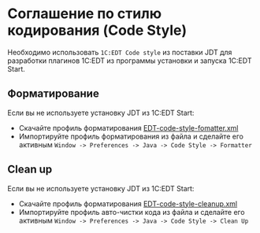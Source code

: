 # Соглашение по стилю кодирования (Code Style)

Необходимо использовать `1C:EDT Code style` из поставки JDT для разработки плагинов 1C:EDT из программы установки и запуска 1C:EDT Start.

## Форматирование

Если вы не используете установку JDT из 1C:EDT Start:

- Скачайте профиль форматирования [EDT-code-style-fomatter.xml](EDT-code-style-fomatter.xml)
- Импортируйте профиль форматирования из файла и сделайте его активным `Window -> Preferences -> Java -> Code Style -> Formatter`

## Clean up

Если вы не используете установку JDT из 1C:EDT Start:

- Скачайте профиль форматирования [EDT-code-style-cleanup.xml](EDT-code-style-cleanup.xml)
- Импортируйте профиль авто-чистки кода из файла и сделайте его активным `Window -> Preferences -> Java -> Code Style -> Clean Up`

